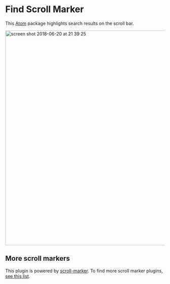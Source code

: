 # Find Scroll Marker

This [Atom](https://atom.io/) package highlights search results on the scroll bar.

<img width="679" alt="screen shot 2018-06-20 at 21 39 25" src="https://user-images.githubusercontent.com/11520795/41677963-72756360-74d2-11e8-927b-de5c43af3122.png">

## More scroll markers

This plugin is powered by [scroll-marker](https://github.com/surdu/scroll-marker). To find more scroll marker plugins, [see this list](https://github.com/surdu/scroll-marker#packages-powered-by-scroll-marker).
